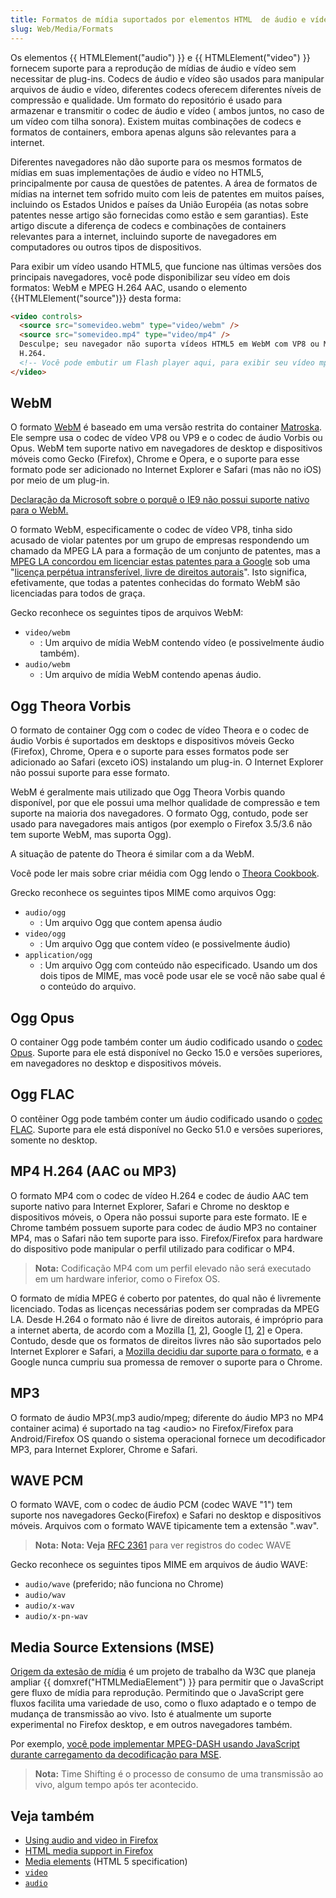 ```yaml
---
title: Formatos de mídia suportados por elementos HTML  de áudio e vídeo
slug: Web/Media/Formats
---
```


Os elementos {{ HTMLElement("audio") }} e {{ HTMLElement("video") }} fornecem suporte para a reprodução de mídias de áudio e vídeo sem necessitar de plug-ins. Codecs de áudio e vídeo são usados para manipular arquivos de áudio e vídeo, diferentes codecs oferecem diferentes níveis de compressão e qualidade. Um formato do repositório é usado para armazenar e transmitir o codec de áudio e vídeo ( ambos juntos, no caso de um vídeo com tilha sonora). Existem muitas combinações de codecs e formatos de containers, embora apenas alguns são relevantes para a internet.

Diferentes navegadores não dão suporte para os mesmos formatos de mídias em suas implementações de áudio e vídeo no HTML5, principalmente por causa de questões de patentes. A área de formatos de mídias na internet tem sofrido muito com leis de patentes em muitos países, incluindo os Estados Unidos e países da União Européia (as notas sobre patentes nesse artigo são fornecidas como estão e sem garantias). Este artigo discute a diferença de codecs e combinações de containers relevantes para a internet, incluindo suporte de navegadores em computadores ou outros tipos de dispositivos.

Para exibir um vídeo usando HTML5, que funcione nas últimas versões dos principais navegadores, você pode disponibilizar seu vídeo em dois formatos: WebM e MPEG H.264 AAC, usando o elemento {{HTMLElement("source")}} desta forma:

```html
<video controls>
  <source src="somevideo.webm" type="video/webm" />
  <source src="somevideo.mp4" type="video/mp4" />
  Desculpe; seu navegador não suporta vídeos HTML5 em WebM com VP8 ou MP4 com
  H.264.
  <!-- Você pode embutir um Flash player aqui, para exibir seu vídeo mp4 em navegadores antigos -->
</video>
```

## WebM

O formato [WebM](http://www.webmproject.org/) é baseado em uma versão restrita do container [Matroska](http://corecodec.com/products/matroska). Ele sempre usa o codec de vídeo VP8 ou VP9 e o codec de áudio Vorbis ou Opus. WebM tem suporte nativo em navegadores de desktop e dispositivos móveis como Gecko (Firefox), Chrome e Opera, e o suporte para esse formato pode ser adicionado no Internet Explorer e Safari (mas não no iOS) por meio de um plug-in.

[Declaração da Microsoft sobre o porquê o IE9 não possui suporte nativo para o WebM.](http://blogs.msdn.com/b/ie/archive/2011/02/02/html5-and-web-video-questions-for-the-industry-from-the-community.aspx)

O formato WebM, especificamente o codec de vídeo VP8, tinha sido acusado de violar patentes por um grupo de empresas respondendo um chamado da MPEG LA para a formação de um conjunto de patentes, mas a [MPEG LA concordou em licenciar estas patentes para a Google](http://www.businesswire.com/news/home/20130307006192/en/Google-MPEG-LA-Announce-Agreement-Covering-VP8) sob uma "[licença perpétua intransferível, livre de direitos autorais](http://xiphmont.livejournal.com/59893.html?thread=310261#t310261)". Isto significa, efetivamente, que todas a patentes conhecidas do formato WebM são licenciadas para todos de graça.

Gecko reconhece os seguintes tipos de arquivos WebM:

- `video/webm`
  - : Um arquivo de mídia WebM contendo vídeo (e possivelmente áudio também).
- `audio/webm`
  - : Um arquivo de mídia WebM contendo apenas áudio.

## Ogg Theora Vorbis

O formato de container Ogg com o codec de vídeo Theora e o codec de áudio Vorbis é suportados em desktops e dispositivos móveis Gecko (Firefox), Chrome, Opera e o suporte para esses formatos pode ser adicionado ao Safari (exceto iOS) instalando um plug-in. O Internet Explorer não possui suporte para esse formato.

WebM é geralmente mais utilizado que Ogg Theora Vorbis quando disponível, por que ele possui uma melhor qualidade de compressão e tem suporte na maioria dos navegadores. O formato Ogg, contudo, pode ser usado para navegadores mais antigos (por exemplo o Firefox 3.5/3.6 não tem suporte WebM, mas suporta Ogg).

A situação de patente do Theora é similar com a da WebM.

Você pode ler mais sobre criar méidia com Ogg lendo o [Theora Cookbook](http://en.flossmanuals.net/ogg-theora/).

Grecko reconhece os seguintes tipos MIME como arquivos Ogg:

- `audio/ogg`
  - : Um arquivo Ogg que contem apensa áudio
- `video/ogg`
  - : Um arquivo Ogg que contem vídeo (e possivelmente áudio)
- `application/ogg`
  - : Um arquivo Ogg com conteúdo não especificado. Usando um dos dois tipos de MIME, mas você pode usar ele se você não sabe qual é o conteúdo do arquivo.

## Ogg Opus

O container Ogg pode também conter um áudio codificado usando o [codec Opus](http://www.opus-codec.org/). Suporte para ele está disponível no Gecko 15.0 e versões superiores, em navegadores no desktop e dispositivos móveis.

## Ogg FLAC

O contêiner Ogg pode também conter um áudio codificado usando o [codec FLAC](https://xiph.org/flac/index.html). Suporte para ele está disponível no Gecko 51.0 e versões superiores, somente no desktop.

## MP4 H.264 (AAC ou MP3)

O formato MP4 com o codec de vídeo H.264 e codec de áudio AAC tem suporte nativo para Internet Explorer, Safari e Chrome no desktop e dispositivos móveis, o Opera não possui suporte para este formato. IE e Chrome também possuem suporte para codec de áudio MP3 no container MP4, mas o Safari não tem suporte para isso. Firefox/Firefox para hardware do dispositivo pode manipular o perfil utilizado para codificar o MP4.

> **Nota:** Codificação MP4 com um perfil elevado não será executado em um hardware inferior, como o Firefox OS.

O formato de mídia MPEG é coberto por patentes, do qual não é livremente licenciado. Todas as licenças necessárias podem ser compradas da MPEG LA. Desde H.264 o formato não é livre de direitos autorais, é impróprio para a internet aberta, de acordo com a Mozilla \[[1](http://shaver.off.net/diary/2010/01/23/html5-video-and-codecs/), [2](http://robert.ocallahan.org/2010/01/video-freedom-and-mozilla_23.html)], Google \[[1](http://blog.chromium.org/2011/01/html-video-codec-support-in-chrome.html), [2](http://blog.chromium.org/2011/01/more-about-chrome-html-video-codec.html)] e Opera. Contudo, desde que os formatos de direitos livres não são suportados pelo Internet Explorer e Safari, a [Mozilla decidiu dar suporte para o formato](https://hacks.mozilla.org/2012/03/video-mobile-and-the-open-web/), e a Google nunca cumpriu sua promessa de remover o suporte para o Chrome.

## MP3

O formato de áudio MP3(.mp3 audio/mpeg; diferente do áudio MP3 no MP4 container acima) é suportado na tag \<audio> no Firefox/Firefox para Android/Firefox OS quando o sistema operacional fornece um decodificador MP3, para Internet Explorer, Chrome e Safari.

## WAVE PCM

O formato WAVE, com o codec de áudio PCM (codec WAVE "1") tem suporte nos navegadores Gecko(Firefox) e Safari no desktop e dispositivos móveis. Arquivos com o formato WAVE tipicamente tem a extensão ".wav".

> **Nota:** **Nota: Veja** [RFC 2361](http://www.rfc-editor.org/rfc/rfc2361.txt) para ver registros do codec WAVE

Gecko reconhece os seguintes tipos MIME em arquivos de áudio WAVE:

- `audio/wave` (preferido; não funciona no Chrome)
- `audio/wav`
- `audio/x-wav`
- `audio/x-pn-wav`

## Media Source Extensions (MSE)

[Origem da extesão de mídia](https://dvcs.w3.org/hg/html-media/raw-file/tip/media-source/media-source.html) é um projeto de trabalho da W3C que planeja ampliar {{ domxref("HTMLMediaElement") }} para permitir que o JavaScript gere fluxo de mídia para reprodução. Permitindo que o JavaScript gere fluxos facilita uma variedade de uso, como o fluxo adaptado e o tempo de mudança de transmissão ao vivo. Isto é atualmente um suporte experimental no Firefox desktop, e em outros navegadores também.

Por exemplo, [você pode implementar MPEG-DASH usando JavaScript durante carregamento da decodificação para MSE](http://msopentech.com/blog/2014/01/03/streaming_video_player/).

> **Nota:** Time Shifting é o processo de consumo de uma transmissão ao vivo, algum tempo após ter acontecido.

## Veja também

- [Using audio and video in Firefox](/pt-BR/Using_HTML5_audio_and_video)
- [HTML media support in Firefox](http://bluishcoder.co.nz/2013/08/21/html-media-support-in-firefox.html)
- [Media elements](http://www.whatwg.org/specs/web-apps/current-work/#media-elements) (HTML 5 specification)
- [`video`](/pt-BR/HTML/Element/Video)
- [`audio`](/pt-BR/HTML/Element/Audio)
